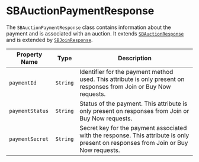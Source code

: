 # SBAuctionPaymentResponse

The `SBAuctionPaymentResponse` class contains information about the payment and is associated with an auction.
It extends [`SBAuctionResponse`](object-model/sbauctionresponse) and is extended
by [`SBJoinResponse`](object-model/sbjoinresponse).

| Property Name   | Type     | Description                                                                                                                         |
|-----------------|----------|-------------------------------------------------------------------------------------------------------------------------------------|
| `paymentId`     | `String` | Identifier for the payment method used. This attribute is only present on responses from Join or Buy Now requests.                  |
| `paymentStatus` | `String` | Status of the payment. This attribute is only present on responses from Join or Buy Now requests.                                   |
| `paymentSecret` | `String` | Secret key for the payment associated with the response. This attribute is only present on responses from Join or Buy Now requests. |
